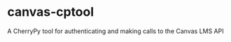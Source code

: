 canvas-cptool
=============

A CherryPy tool for authenticating and making calls to the Canvas LMS API

